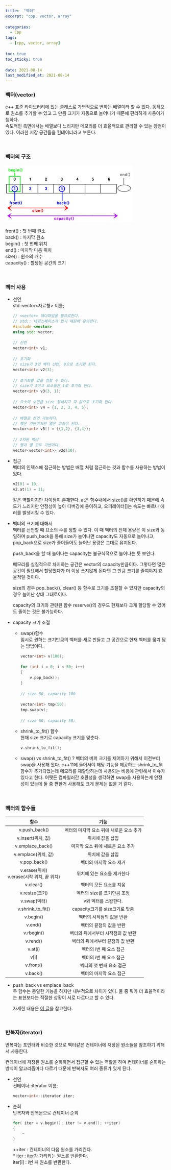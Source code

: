 ```yaml
---
title:  "벡터"
excerpt: "cpp, vector, array"

categories:
  - Cpp
tags:
  - [cpp, vector, array]

toc: true
toc_sticky: true
 
date: 2021-08-14
last_modified_at: 2021-08-14
---  
```


### 벡터(vector)
c++ 표준 라이브러리에 있는 클래스로 가변적으로 변하는 배열이라 할 수 있다. 동적으로 원소를 추가할 수 있고 그 만큼 크기가 자동으로 늘어나기 때문에 편리하게 사용이가능하다.  
속도적인 측면에서는 배열보다 느리지만 메모리를 더 효율적으로 관리할 수 있는 장점이 있다. 이러한 저장 공간들을 컨테이너라고 부른다.

<br/>

### 벡터의 구조

![vector](/assets/images/20210814_Posting_cpp/vector.png)
  
front() : 첫 번째 원소  
back() : 마지막 원소  
begin() : 첫 번째 위치  
end() : 마지막 다음 위치  
size() : 원소의 개수  
capacity() : 할당된 공간의 크기  

<br/>

### 벡터 사용
* 선언  
	std::vector<자료형> 이름;

	```cpp
	// <vector> 헤더파일을 필요로한다.
	// std:: 네임스페이스가 있기 때문에 유의한다.
	#include <vector>
	using std::vector;

	// 선언
	vector<int> v1;

	// 초기화
	// size가 3인 벡터 선언, 0으로 초기화 된다.
	vector<int> v2(3);

	// 초기화할 값을 정할 수 있다.
	// size가 3이고 요소들은 1로 초기화 된다.
	vector<int> v3(3, 1);

	// 요소의 수만큼 size 정해지고 각 값으로 초기화 된다.
	vector<int> v4 = {1, 2, 3, 4, 5};

	// 배열로 선언 가능하다.
	// 행은 가변이지만 열은 고정이 된다.
	vector<int> v5[] = {{1,2}, {3,4}};

	// 2차원 벡터
	// 행과 열 모두 가변이다.
	vector<vector<int>> v2d(10);
	```

* 접근  
	벡터의 인덱스에 접근하는 방법은 배열 처럼 접근하는 것과 함수를 사용하는 방법이 있다.
	```cpp
	v2[0] = 10;
	v2.at(1) = 11;
	```

	같은 역할이지만 차이점이 존재한다.
	at은 함수내에서 size()를 확인하기 때문에 속도가 느리지만 안정성이 높아 디버깅에 용이하고, 오퍼레이터[]는 속도는 빠르나 에러를 발생시킬 수 있다.


* 벡터의 크기에 대해서  
	벡터를 선언할 때 요소의 수를 정할 수 있다. 이 때 벡터의 전체 용량은 이 size와 동일하며 push_back을 통해 size가 늘어나면 capacity도 자동으로 늘어나고, pop_back으로 size가 줄어들어도 늘어난 용량은 그대로 유지된다.  

	push_back을 할 때 늘어나는 capacity는 불규칙적으로 늘어나는 듯 보인다.

	메모리를 실질적으로 차지하는 공간은 vector의 capacity만큼이다. 그렇다면 많은 공간이 필요해서 할당했다가 더 이상 쓰지않게 된다면 그 만큼 크기를 줄여야지 효율적일 것이다.

	size의 경우 pop_back(), clear() 등 함수로 크기를 조절할 수 있지만 capacity의 경우 늘어난 상태 그대로이다. 

	capacity의 크기와 관련된 함수 reserve()의 경우도 현재보다 크게 할당할 수 있어도 줄이는 것은 불가능하다.

* capacity 크기 조절  
	- swap()함수  
	임시로 원하는 크기만큼의 벡터를 새로 만들고 그 공간으로 현재 벡터를 옮겨 담는 방법이다. 

		```cpp
		vector<int> v(100);

		for (int i = 0; i < 50; i++)
		{
			v.pop_back();
		}

		// size 50, capacity 100

		vector<int> tmp(50);
		tmp.swap(v);

		// size 50, capacity 50;
		```
	
	- shrink_to_fit() 함수  
		현재 size 크기로 capacity 크기를 맞춘다.
		```cpp
		v.shrink_to_fit();
		``` 

	- swap() vs shrink_to_fit() ?
		벡터의 버퍼 크기를 제어하기 위해서 이전부터 swap을 사용해 왔다. c++11에 들어서야 해당 기능을 제공하는 shrink_to_fit 함수가 추가되었는데 메모리를 재할당하는데 사용되는 비용에 관련해서 이슈가 있다고 한다. 어쨋든 컴파일러간 호환성을 생각하면 swap을 사용하는게 안정성이 있는데 둘 중 편한거 사용해도 크게 문제는 없을 거 같다.

<br/>

### 벡터의 함수들

|함수|기능|
|:----:|:----:|
|v.push_back()|벡터의 마지막 요소 뒤에 새로운 요소 추가|
|v.insert(위치, 값)|위치에 값을 삽입|
|v.emplace_back()|마지막 요소 뒤에 새로운 요소 추가|
|v.emplace(위치, 값)|위치에 값을 삽입|
|v.pop_back()|벡터의 마지막 요소 제거|
|v.erase(위치) <br/> v.erase(시작 위치, 끝 위치)|위치에 있는 요소를 제거한다|
|v.clear()|벡터의 모든 요소를 지움|
|v.resize(크기)|벡터의 size를 크기만큼 조정|
|v.swap(벡터)|v와 벡터를 스왑한다.|
|v.shrink_to_fit()|capacity크기를 size크기로 맞춤|
|v.begin()|벡터의 시작점의 값을 반환|
|v.end()|벡터의 끝점의 값을 반환|
|v.rbegin()|벡터의 뒤에서부터 시작점의 값 반환|
|v.rend()|벡터의 뒤에서부터 끝점의 값 반환|
|v.at(i)|벡터의 i번 째 요소 접근|
|v[i]|벡터의 i번 째 요소 접근|
|v.front()|벡터의 첫 번째 요소 접근|
|v.back()|벡터의 마지막 요소 접근|

* push_back vs emplace_back  
	두 함수는 동일한 기능을 하지만 내부적으로 차이가 있다. 둘 중 뭐가 더 효율적이라는 표현보다는 적절한 상황이 서로 다르다고 할 수 있다.  

	자세한 내용은 [이 글](https://gumeo.github.io/post/emplace-back/)을 참고한다.


<br/>

### 반복자(iterator)
반복자는 포인터와 비슷한 것으로 벡터같은 컨테이너에 저장된 원소들을 참조하기 위해서 사용한다.  

컨테이너에 저장된 원소를 순회하면서 접근할 수 있는 역할을 하며 컨테이너를 순회하는 방식이 알고리즘마다 다르기 때문에 반복자도 여러 종류가 있게 된다.  

* 선언  
	컨테이너::iterator 이름;
	```cpp
	vector<int>::iterator iter;
	```

* 순회  
	반복자와 반복문으로 컨테이너 순회
	```cpp
	for( iter = v.begin(); iter != v.end(); ++iter)
	{
		~
	}
	```
	++iter : 컨테이너의 다음 원소를 가리킨다.  
	\* iter : iter가 가리키는 원소를 반환한다.  
	iter[i] : i번 째 원소를 반환한다.  
